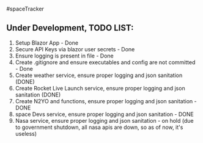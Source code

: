 #spaceTracker








Under Development, TODO LIST:
---------------------------------------------------
1) Setup Blazor App - Done 
2) Secure API Keys via blazor user secrets - Done
3) Ensure logging is present in file - Done
4) Create .gitignore and ensure executables and config are not committed - Done
5) Create weather service, ensure proper logging and json sanitation (DONE)
6) Create Rocket Live Launch service, ensure proper logging and json sanitation (DONE)
7) Create N2YO and functions, ensure proper logging and json sanitation - DONE
8) space Devs service, ensure proper logging and json sanitation - DONE
9) Nasa service, ensure proper logging and json sanitation - on hold (due to government shutdown, all nasa apis are down, so as of now, it's useless)



